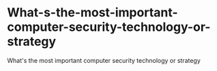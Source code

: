 # What-s-the-most-important-computer-security-technology-or-strategy
What's the most important computer security technology or strategy
